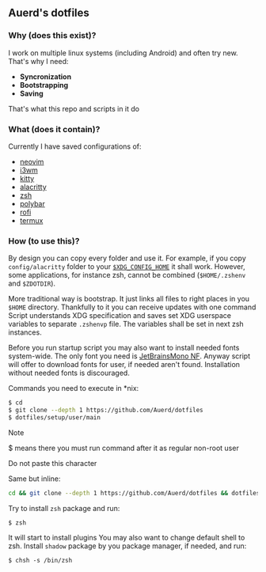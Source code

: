 ## Auerd's dotfiles
### Why (does this exist)?

I work on multiple linux systems (including Android) and often try new. That's why I need:
* **Syncronization**
* **Bootstrapping**
* **Saving**

That's what this repo and scripts in it do

### What (does it contain)?
Currently I have saved configurations of:
* [neovim](https://github.com/neovim/neovim)
* [i3wm](https://github.com/i3/i3)
* [kitty](https://github.com/kovidgoyal/kitty)
* [alacritty](https://github.com/alacritty/alacritty)
* [zsh](https://github.com/zsh-users/zsh)
* [polybar](https://github.com/polybar/polybar)
* [rofi](https://github.com/davatorium/rofi)
* [termux](https://github.com/termux/termux-app)

### How (to use this)?
By design you can copy every folder and use it. For example, if you copy `config/alacritty` folder to your [`$XDG_CONFIG_HOME`](https://specifications.freedesktop.org/basedir-spec/latest/index.html#variables) it shall work. However, some applications, for instance zsh, cannot be combined (`$HOME/.zshenv` and `$ZDOTDIR`). 

More traditional way is bootstrap. It just links all files to right places in you `$HOME` directory. Thankfully to it you can receive updates with one command
Script understands XDG specification and saves set XDG userspace variables to separate `.zshenvp` file. The variables shall be set in next zsh instances.

Before you run startup script you may also want to install needed fonts system-wide. The only font you need is [JetBrainsMono NF](https://github.com/ryanoasis/nerd-fonts).
Anyway script will offer to download fonts for user, if needed aren't found. Installation without needed fonts is discouraged.

Commands you need to execute in *nix:
```bash
$ cd
$ git clone --depth 1 https://github.com/Auerd/dotfiles
$ dotfiles/setup/user/main
```

> [!NOTE]
> $ means there you must run command after it as regular non-root user
>
> Do not paste this character

Same but inline:
```bash
cd && git clone --depth 1 https://github.com/Auerd/dotfiles && dotfiles/setup/user/main
```
Try to install `zsh` package and run:
```
$ zsh
```
It will start to install plugins
You may also want to change default shell to zsh. Install `shadow` package by you package manager, if needed, and run:
```
$ chsh -s /bin/zsh
```
